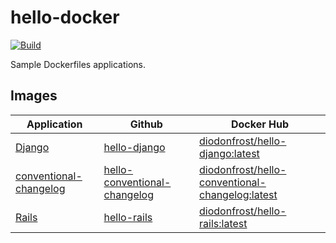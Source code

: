 # hello-docker

[![Build](https://github.com/diodonfrost/hello-docker/actions/workflows/build.yml/badge.svg)](https://github.com/diodonfrost/hello-docker/actions/workflows/build.yml)

Sample Dockerfiles applications.

## Images

| Application                                      | Github                                  | Docker Hub                                   |
| ------------------------------------------------ | ---------------------------------| ----------------------------------------------------|
| [Django][Django]                                 | [hello-django][]                 | [diodonfrost/hello-django:latest][]                 |
| [conventional-changelog][conventional-changelog] | [hello-conventional-changelog][] | [diodonfrost/hello-conventional-changelog:latest][] |
| [Rails][Rails]                                   | [hello-rails][]                  | [diodonfrost/hello-rails:latest][]                  |


[Django]: https://www.djangoproject.com/
[conventional-changelog]: https://github.com/conventional-changelog/conventional-changelog/tree/master/packages/conventional-changelog-cli
[Rails]: https://rubyonrails.org/

[hello-django]: https://github.com/diodonfrost/hello-docker/blob/master/django/Dockerfile.django
[hello-conventional-changelog]: https://github.com/diodonfrost/hello-docker/blob/master/conventional-changelog/Dockerfile.conventional-changelog-latest
[hello-rails]: https://github.com/diodonfrost/hello-docker/blob/master/rails/Dockerfile.rails

[diodonfrost/hello-django:latest]: https://hub.docker.com/r/diodonfrost/hello-django
[diodonfrost/hello-conventional-changelog:latest]: https://hub.docker.com/r/diodonfrost/hello-conventional-changelog
[diodonfrost/hello-rails:latest]: https://hub.docker.com/r/diodonfrost/hello-rails
